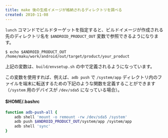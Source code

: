 ```yaml
---
title: make 後の生成イメージが格納されるディレクトリを調べる
created: 2010-11-08
---
```


`lunch` コマンドでビルドターゲットを指定すると、ビルドイメージが作成される先のディレクトリ名を `$ANDROID_PRODUCT_OUT` 変数で参照できるようになります。

```
$ echo $ANDROID_PRODUCT_OUT
/home/maku/work/android/out/target/product/your_product
```

上記の変数は、`build/envsetup.sh` の中で定義されるようになっています。

この変数を使用すれば、例えば、`adb push` で `/system/app` ディレクトリ内のファイルを端末に転送するための下記のような関数を定義することができます（`/system` 用のデバイスが `/dev/sda5` になっている場合）。

#### $HOME/.bashrc
```bash
function adb-push-all {
    adb shell 'mount -o remount -rw /dev/sda5 /system'
    adb push $ANDROID_PRODUCT_OUT/system/app /system/app
    adb shell 'sync'
}
```

